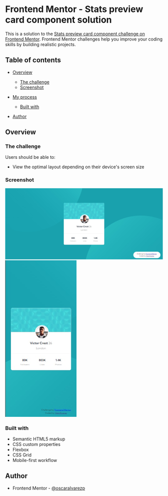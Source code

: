 # Frontend Mentor - Stats preview card component solution

This is a solution to the [Stats preview card component challenge on Frontend Mentor](https://www.frontendmentor.io/challenges/stats-preview-card-component-8JqbgoU62). Frontend Mentor challenges help you improve your coding skills by building realistic projects. 

## Table of contents

- [Overview](#overview)
  - [The challenge](#the-challenge)
  - [Screenshot](#screenshot)

- [My process](#my-process)
  - [Built with](#built-with)
- [Author](#author)

## Overview

### The challenge

Users should be able to:

- View the optimal layout depending on their device's screen size

### Screenshot

![](./design/desktop-solution.jpg)
![](./design/mobile-solution.jpg)

### Built with

- Semantic HTML5 markup
- CSS custom properties
- Flexbox
- CSS Grid
- Mobile-first workflow


## Author

- Frontend Mentor - [@oscaralvarezp](https://www.frontendmentor.io/profile/oscaralvarezp)